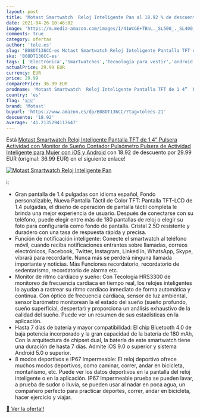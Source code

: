 ```yaml
---
layout: post
title: 'Motast Smartwatch  Reloj Inteligente Pan al 18.92 % de descuento'
date: 2021-04-26 10:46:02
image: 'https://m.media-amazon.com/images/I/41WcGE+TBnL._SL500_._SL400_.jpg'
comments: true
category: ofertas
author: 'tole.es'
slug: 'B08DT136CC-es Motast Smartwatch Reloj Inteligente Pantalla TFT de 1 4”...'
sku: 'B08DT136CC-es'
tags: [ 'Electrónica','Smartwatches','Tecnología para vestir','android','motast', ]
actualPrice: 29.99 EUR
currency: EUR
price: 29.99
comparePrice: 36.99 EUR
prodname: 'Motast Smartwatch  Reloj Inteligente Pantalla TFT de 1 4”  Pulsera Actividad con Monitor de Sueño Contador  Pulsómetro  Pulsera de Actividad Inteligente para Mujer con iOS y Android'
country: 'es'
flag: '🇪🇸'
brand: 'Motast'
buyurl: 'https://www.amazon.es/dp/B08DT136CC/?tag=tolees-21'
descuento: '18.92'
average: '41.2135294117647'
---
```


Está [Motast Smartwatch  Reloj Inteligente Pantalla TFT de 1 4”  Pulsera Actividad con Monitor de Sueño Contador  Pulsómetro  Pulsera de Actividad Inteligente para Mujer con iOS y Android](https://www.amazon.es/dp/B08DT136CC/?tag=tolees-21) con 18.92 de descuento por 29.99 EUR (original: 36.99 EUR) en el siguiente enlace!

[![Motast Smartwatch  Reloj Inteligente Pan](https://m.media-amazon.com/images/I/41WcGE+TBnL._SL500_._SL400_.jpg)](https://www.amazon.es/dp/B08DT136CC/?tag=tolees-21)

ℹ️:

- Gran pantalla de 1.4 pulgadas con idioma español, Fondo personalizable, Nueva Pantalla Táctil de Color TFT: Pantalla TFT-LCD de 1.4 pulgadas, el diseño de operación de pantalla táctil completa le brinda una mejor experiencia de usuario. Después de conectarse con su teléfono, puede elegir entre más de 180 pantallas de reloj o elegir su foto para configurarla como fondo de pantalla. Cristal 2.5D resistente y duradero con una tasa de respuesta rápida y precisa.
- Función de notificación inteligente: Conecte el smartwatch al teléfono móvil, cuando reciba notificaciones entrantes sobre llamadas, correos electrónicos, Facebook, Twitter, Instagram, Linked in, WhatsApp, Skype, vibrará para recordarle. Nunca más se perderá ninguna llamada importante y noticias. Más Funciones recordatorio, recordatorio de sedentarismo, recordatorio de alarma etc.
- Monitor de ritmo cardíaco y sueño: Con Tecología HRS3300 de monitoreo de frecuencia cardiaca en tiempo real, los relojes inteligentes lo ayudan a rastrear su ritmo cardíaco inmediato de forma automática y continua. Con óptico de frecuencia cardíaca, sensor de luz ambiental, sensor barómetro monitorean la el estado del sueño (sueño profundo, sueño superficial, despertar) y proporciona un análisis exhaustivo de la calidad del sueño. Puede ver un resumen de sus estadísticas en la aplicación.
- Hasta 7 días de batería y mayor compatibilidad: El chip Bluetooth 4.0 de baja potencia incorporado y la gran capacidad de la batería de 180 mAh, Con la arquitectura de chipset dual, la batería de este smartwatch tiene una duración de hasta 7 días. Admite iOS 9.0 o superior y sistema Android 5.0 o superior.
- 8 modos deportivos e IP67 Impermeable: El reloj deportivo ofrece muchos modos deportivos, como caminar, correr, andar en bicicleta, montañismo, etc. Puede ver los datos deportivos en la pantalla del reloj inteligente o en la aplicación. IP67 Impermeable prueba se pueden lavar, a prueba de sudor o lluvia, se pueden usar al nadar en poca agua, un compañero perfecto para practicar deportes, correr, andar en bicicleta, hacer ejercicio y viajar.

[🛒 Ver la oferta!!](https://www.amazon.es/dp/B08DT136CC/?tag=tolees-21)
